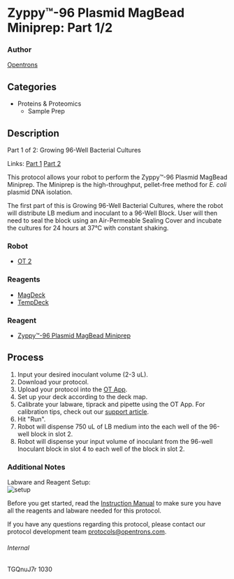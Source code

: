 # Zyppy™-96 Plasmid MagBead Miniprep: Part 1/2

### Author
[Opentrons](http://www.opentrons.com/)

## Categories
* Proteins & Proteomics
    * Sample Prep

## Description
Part 1 of 2: Growing 96-Well Bacterial Cultures

Links: [Part 1](./1030-london-institute-of-medical-sciences-part1) [Part 2](./1030-london-institute-of-medical-sciences-part2)

This protocol allows your robot to perform the Zyppy™-96 Plasmid MagBead Miniprep. The Miniprep is the high-throughput, pellet-free method for *E. coli* plasmid DNA isolation.

The first part of this is Growing 96-Well Bacterial Cultures, where the robot will distribute LB medium and inoculant to a 96-Well Block. User will then need to seal the block using an Air-Permeable Sealing Cover and incubate the cultures for 24 hours at 37°C with constant shaking.

### Robot
* [OT 2](https://opentrons.com/ot-2)

### Reagents
* [MagDeck](https://shop.opentrons.com/products/magdeck)
* [TempDeck](https://shop.opentrons.com/products/tempdeck)

### Reagent
* [Zyppy™-96 Plasmid MagBead Miniprep](https://www.zymoresearch.com/zyppy)

## Process
1. Input your desired inoculant volume (2-3 uL).
2. Download your protocol.
3. Upload your protocol into the [OT App](https://opentrons.com/ot-app).
4. Set up your deck according to the deck map.
5. Calibrate your labware, tiprack and pipette using the OT App. For calibration tips, check out our [support article](https://support.opentrons.com/ot-2/getting-started-software-setup/deck-calibration).
6. Hit "Run".
7. Robot will dispense 750 uL of LB medium into the each well of the 96-well block in slot 2.
8. Robot will dispense your input volume of inoculant from the 96-well Inoculant block in slot 4 to each well of the block in slot 2.

### Additional Notes
Labware and Reagent Setup:  
![setup](https://s3.amazonaws.com/opentrons-protocol-library-website/custom-README-images/1030-london-institute-of-medical-sciences/setup_part1.png)

Before you get started, read the [Instruction Manual](https://www.zymoresearch.com/media/amasty/amfile/attach/_D4100_D4101_D4102_Zyppy-96_MagBead_Miniprep_ver_1.1.0_AC.pdf) to make sure you have all the reagents and labware needed for this protocol.

If you have any questions regarding this protocol, please contact our protocol development team protocols@opentrons.com.


###### Internal
TGQnuJ7r
1030
